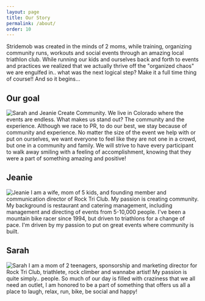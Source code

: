 ```yaml
---
layout: page
title: Our Story
permalink: /about/
order: 10
---
```


Stridemob was created in the minds of 2 moms, while training, organizing community runs, workouts and social events through an amazing local triathlon club. While running our kids and ourselves back and forth to events and practices we realized that we actually thrive off the "organized chaos" we are engulfed in.. what was the next logical step? Make it a full time thing of course!! And so it begins...

## Our goal
<img src="{{site.baseurl}}/img/about/jeanie_sarah.jpg" class="left-wrap pure-img" alt="Sarah and Jeanie"/>
Create Community. We live in Colorado where the events are endless. What makes us stand out? The community and the experience. Although we race to PR, to do our best, we stay because of community and experience. No matter the size of the event we help with or put on ourselves, we want everyone to feel like they are not one in a crowd, but one in a community and family. We will strive to have every participant to walk away smiling with a feeling of accomplishment, knowing that they were a part of something amazing and positive!


<div class="clear pure_g">
<div class="pure-u-lg-10-24  pure-u-md-1-1">
<h2>Jeanie</h2>
<img src="{{site.baseurl}}/img/about/jeanie.jpg" class="left-wrap pure-img" alt="Jeanie"/>
I am a wife, mom of 5 kids, and founding member and communication director of Rock Tri Club. My passion is creating community. My background is restaurant and catering management, including management and directing of events from 5-10,000 people. I've been a mountain bike racer since 1994, but driven to triathlons for a change of pace. I'm driven by my passion to put on great events where community is built.

</div>
<div class="pure-u-1-24"></div>
<div class="pure-u-lg-10-24  pure-u-md-1-1">
<h2>Sarah</h2>
<img src="{{site.baseurl}}/img/about/sarah.jpg" class="left-wrap pure-img" alt="Sarah"/>
I am a mom of 2 teenagers, sponsorship and marketing director for Rock Tri Club, triathlete, rock climber and wannabe artist! My passion is quite simply.. people. So much of our day is filled with craziness that we all need an outlet, I am honored to be a part of something that offers us all a place to laugh, relax, run, bike, be social and happy!
</div>
</div>
